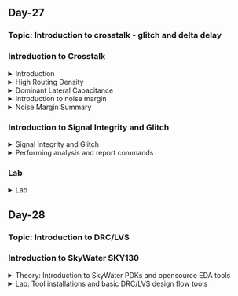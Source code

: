 ## Day-27

### Topic: Introduction to crosstalk - glitch and delta delay

### Introduction to Crosstalk
<details>
  <summary>Introduction</summary>
  
### Introduction to crosstalk
  
**What happens when we go through a chip design cycle?**

* When we go through a design, there are three things that we try to achieve on a chip.
  + Power: focusing on the lowest power consumption.
  + Performance: focusing on the performance, process and speed of the device.
  + Area: preferable a smaller device

### What will be covered?
  
* Reasons for crosstalk
* Introduction to noise margin
* Crosstalk glitch example
* Factors affecting glitch height
* AC noise margin
* Timing window concepts
* Impact of crosstalk on setup and hold timing
* Techniques to reduce crosstalk
* Power supply noise
  
  
</details>


<details>
  <summary>High Routing Density</summary>
  
### Crosstalk Noise Reasons and Definition
  
**High routing density and large number of standard cells**
  
* 0.25 um and 0.1 um are the channel/gate length.

* Looking through 0.25 um and above process, there are quite some spaces and routes between each other.
  
* Quick way to reduce the size of the MOSFET is to reduce the channel length. When we reduce the channel length, the overall size of the MOSFET shrinks the overall size of the combinational logic, resulting the cell inside shrinks too. That way, we achieved a smaller size of the MOSFET.
  
* If smaller size has been achieved, resulting the cells inside shrank, the complete circuit accomodates in a smaller area. Therefore, we can have multiple instances of the circuits or similar kind of circuits which are getting made to get back into the area.
  
* For example, the circuit is used for sending and receiving messages. The circuit could have just instantiated in nine times. Some section can be sending and receiving messages, another section can be sending and receiving calls, some can be processing, some can reading other applications and so on. 
  
* As we can see, before reducing the MOSFET size, we only have one or two applications running in the same area, but after reducing the size, now we have nine applications running in the same area of the chip.
  
* However, there is issue in interference when we reduce the size. Basically, referring to 0.1 um and below process in the figure below, there is some amount of interference in their functioning that is happening between the two nets/wires that is being placed very close to each other when we reduce the size. This is the major reason in crosstalk.
  
* Initially, there are 20 number of standard cells. After reducing the size, the number of standard cell has increased 9 times where the standard cell has to be connected to each other and as a result of that, the number of routes has increased and the routing has becomes very close to each other. 
  
* Hence, we will started to see some failures in the design, where there was some functionality failure is happening which we can called it as crosstalk.
  
*Source: the figure was taken from lecture video in udemy course (https://www.udemy.com/course/vlsi-academy-crosstalk/learn/lecture/1614424#overview)*
  
![image](https://user-images.githubusercontent.com/118953917/219541836-b80e0fa7-52ce-45a3-898b-161ecf48c703.png)

</details>

<details>
  <summary>Dominant Lateral Capacitance</summary>
  
### Crosstalk Noise Reasons and Definition
  
**Increase in number of metal layers resulting in increase in lateral capacitance**
  
* Basically, there are 2 kinds of capacitance.
  + Interlayer capacitance: capacitors that is placed between 2 consecutive different layers.
  + Lateral capacitance: capacitors that is placed between 2 wires at the same level and metal layer.
  
* The second reason of increasing the crosstalk noise is increase in the lateral capacitance because it is increasing the metal layer.

![image](https://user-images.githubusercontent.com/118953917/219543759-59aad67d-c6f8-4d67-86ee-1182b9c4804c.png)
  
**Why increasing lateral capacitance making metal layer increasing too?**
  
* Breaking into several metal layers helps in reducing the resistance where the higher the area, resulting in lower resistance. That's why we are having a wider metal layer.
  
* The overlap area between metal 1 and metal 2 as shown in the figure below, is pretty huge, that leads into an increase of lower capacitance. That's why 0.25 um and above process, we say that the interlayer capacitance was dominant. 
  
![image](https://user-images.githubusercontent.com/118953917/219565374-c89b697d-bab2-4759-a627-b5930a383fb4.png)

* As we reduced the size of the MOSFET, it will increase the number of standard cells, resulting in increasing the number of connections. So, each cell needs to be connected to its edges of the standard cells, making the connection increased. As a result, the number of routes also got increased.
  
* Since the routes are very close to each other and it is difficult to accommodate the area of the MOSFET, we reduce the widthe of the metal. However, even when we reduce the width of the metal, the demand of routes of the area is too huge. Therefore, reducing it only won't help.
  
* So, we need to do the connections in different way (i.e. referring to the figure below) which is making the signal travelling in a straight line (only travelling across metal 1) without transferring the signal to metal 3 first.  This is happened because of the limited amount of resources/routing resources available in the area. In this case, the amount of area is very compact and we need to accommodate it where we have to connect signals at any cost.
  
![image](https://user-images.githubusercontent.com/118953917/219569277-28781416-165c-4714-bc6d-c17db5d329e4.png)

* Things that have been observed:
  + The width of the metal has reduced
  + The number of metal layers have increased
  
* Referring to the figure bwlow, now the issue regarding overlapping 2 consecutive area has been solved, but now we have issue in overlapping between 2 side walls of the metal layer at the RHS of the figure. So, there is a huge overlap area between these 2 side walls and that's the reason we see lateral capacitance dominant and the biggest disadvantage we find with the lateral capacitance is that they present all the same layer.
  
* Looking through the RHS of the image below, if they are present on the same layer and the signal which is passing through the left side net will immediately being coupled to the other right side net because they're very close to each other. So, any switching activity happening between the same layer will immediately affect the whole process.
  
![image](https://user-images.githubusercontent.com/118953917/219570032-d95aae1c-0f77-487d-83da-dc47820dd052.png)

</details>

<details>
  <summary>Introduction to noise margin</summary>
  
### Crosstalk Noise Reasons and Definition
  
**Lower supply voltage leading to lesser noise margin**
  
* In a basic inverter functioning, if we provide low-level input into an inverter, we will get high-level output and vice versa.
  
* Converting the concept into a graphical method, when Vin = low, Vout = high. whereas, when Vin = high, Vout = low.
  
* The behaviour of an inverter happens when the half of the voltage (Vdd/2), we will see the behavior of switch is happening.
  
* When the input is zero, the output is VDD. Then, we move the input from zero and keep increasing the input towards VDD. As gradually we increase the input voltage, the output voltage will start to decrease. And finally, the output voltage will be completely zero.
  
![image](https://user-images.githubusercontent.com/118953917/219574459-115da6cc-ce09-4f19-8e6f-49b9d4a869c5.png)

* The area of the slope (the difference of the output the input) ideally should be infinite.

![image](https://user-images.githubusercontent.com/118953917/219575275-2612b810-8dbf-46af-b571-a1ceffc52874.png)
  
* Practically, the curve won't be as smooth as in ideally. It might have some slopes since it has some delays due to capacitances and resistances while travelling from VDD to zero voltage. However, it won't be exactly achieve zero voltage due to practical scenarios of nmos and pmos, but for sure it will be somewhere around zero. 
  
* Input low voltage (VIL): the input voltage is from zero to some particular value (VIL), as well as maximum input voltage that will be recognised as a low input logic level.
  
* Output high voltage (VOH): the output voltage is from zero to some particular value (VOH), as well as nominal voltage corresponding to a high logic state.
  
* Input high voltage (VIH): any voltage at the input level which lies above VIH and VDD, the output is expected to be low/VOL.

* Output low voltage (VOL): the output at VIH.

![image](https://user-images.githubusercontent.com/118953917/219579883-a91f6c08-72de-45c6-bbfc-483c7ff29838.png)
  
</details>

<details>
  <summary>Noise Margin Summary</summary>
  
### Noise margin summary
  
* Anything that lies between VOL and VIL will be considered as logic 0.
  
* Any voltage that lies between VIL and VIH will be considered as undefined region.
  
* Undefined region -> the logic can either moved from logic 1 to logic 0 or from the interception point of (b) to logic 0. Undefined region is a danger case.
  
* Whenever the voltage lies between VIH and VOH, it will always being treated as 1V or logic 1.
  
* Therefore, we have to ensure that the voltage didn't enter in undefined region since it cannot be identified whether the voltage might be in logic 1 or not.
  
* That is the problem when we are having a large physical distance from the main power supply to the circuit.
  
* Noise margin defines the input voltage range and the output voltage. Basically it varies the input voltage.
  --> **Noise margin**: Any voltage in between the range of VOH and VIH will be detected as logic 1. It should be put under the inputs/outputs of the circuit.

* Any voltage level in NML range will be detected as logic 0.

* Noise could be easily eliminated or can be ignored at this margin.
  
*Source: Udemy learning website*
  
![image](https://user-images.githubusercontent.com/118953917/219953157-00f6b3c5-2728-4346-8112-c546254744ca.png)  
![image](https://user-images.githubusercontent.com/118953917/219952384-7bce91e1-b507-41d1-8706-82f6d5ea487c.png)
    
* Lower Supply Voltage leading to lesser noise margin.

* When the supply voltage is reduced, the noise margin will also be reduced.

* For example, referring to the figure below, anything below 200 mV on the LHS margin will be considered as low margin while on the RHS, the noise margin will be below 100 mV.
  
![image](https://user-images.githubusercontent.com/118953917/219953486-88c0dbd4-6321-4b8c-85f9-2f88e0b85201.png)

</details> 

### Introduction to Signal Integrity and Glitch
<details>
  <summary>Signal Integrity and Glitch</summary>
  
### Signal Integrity and Crosstalk
  
* Signal Integrity and Crosstalk are the Quality checks of the clock routes.
  
* **Signal integrity**: the ability of an electrical signal to carry information reliably and resist the effects of high-frequency electromagnetic interference from nearby signals.
  
* **Crosstalk**: the undesirable electrical interaction between two or more physically adjacent nets due to capacitive cross-coupling. It is a type of noise signal that corrupts the actual signal while transmission through the communication medium.
  
**Aggressor and Victim Nets**
  
* A net that receives undesirable cross-coupling effects from a nearby net is called a victim net.
  
* A net that causes these effects in a victim net is called an aggressor net.
  
### Crosstalk-Glitch
  
* When one net is switching, and another net is constant then switching signal may cause spikes on other net because of which coupling capacitance (Cc) occurs between two nets, this is called as crosstalk noise.
  
* Types of Glitches --> Rise, Fall, Overshoot, Undershoot
  
![image](https://user-images.githubusercontent.com/118953917/220038938-9c354627-8e3e-454a-8ee6-e855a5eaf6da.png)
  
</details>

<details>
  <summary>Performing analysis and report commands</summary>

### Performing Crosstalk Delay Analysis
  
* Enable PrimeTime SI --> ```set_app_varsi_enable_analysistrue```
  
* Back-annotate the design with cross-coupling capacitance information in a SPEF or GPD file --> ```read_parasitics-keep_capacitive_couplingfile_name.spf```

### Using check_timing
  
> Types to check specific to crosstalk analysis
```
no_driving_cell
ideal_clocks
partial_input_delay
unexpandable_clocks
```
  
### Timing reports
  
```
report_timing
-crosstalk_delta
report_si_bottleneck
report_delay_calculation –crosstalk
report_si_double_switching
report_noise
report_timing -transition_time-crosstalk_delta \ -input_pins-significant_digits 4   (Viewing the Crosstalk Analysis Report)
```
  
### Bottleneck Reports
  
```
report_si_bottleneck
report_bottleneck
delta_delay
delta_delay_ratio
total_victim_delay_bump
delay_bump_per_aggressor
  
report_si_bottleneck-cost_typedelta_delay\-slack_lesser_than 2.0    (To get a list of all the victim nets with a delay violation or within 2.0 time units of a violation, listed in order of delta delay)

report_delay_calculation –crosstalk
size_cell
set_coupling_separation
-include_clock_nets
minimum_active_aggressor

report_si_bottleneck-cost_type delta_delay \ -minimum_active_aggressors 3   (bottleneck command reports nets where three or more active aggressors are affecting the net)
```
  
### Crosstalk Net Delay Calculation
  
```
report_delay_calculation-crosstalk \ -from [get_pinsg1/Z] -to [get_pins g2/A]
```
  
### Reporting Crosstalk Settings
  
> To check crosstalk settings
```
report_si_delay_analysis
report_si_noise_analysis
report_si_aggressor_exclusion
```
  
</details>

### Lab
<details>
  <summary>Lab</summary>
  
### Lab
  
  
</details>

## Day-28

### Topic: Introduction to DRC/LVS 

### Introduction to SkyWater SKY130
<details>
  <summary>Theory: Introduction to SkyWater PDKs and opensource EDA tools</summary>
  
### Introduction to Skywater PDK
  
* SkyWater Open Source PDK is a joint project between Google and SkyWater Technology Foundry, where it provides a fully open source Process Design Kit (PDK), and its related resources.
  
* SkyWater open PDK public repository contains:
  + Documentation: https://skywater-pdk.readthedocs.io/en/main/
  + PDK Library and files: https://github.com/google/skywater-pdk
  + Community: https://invite.skywater.tools/
  
![image](https://user-images.githubusercontent.com/118953917/220237707-8bafcbff-c95a-456b-9fd4-7e666c1b034c.png)

* "130" in SKY130 stands for the feature size, which is the length of smallest transistor that can be manufactured in the process.
  
### Open-Source EDA Tools
  
* Open_PDKs is a Makefile based installer that takes files from the SkyWater PDKs and reformats them for a number of open source EDA tools.
  
* Tools that is supported by open_pdks:
  1. Magic
  2. Klayout
  3. Openlane
  4. Xschem
  5. Netgen
  6. Ngspice
  7. IVerilog
  8. qflow
  9. IRSIM
  10. xcircuit
  
* The libraries supported by open_pdks are:
  1. Digital standard cells i.e. sky130_fd_sc_hd
  2. Primitive devices/analog i.e. sky130_fd_pr
  3. I/O cells i.e. sky130_fd_io
  4. 3rd party libraries i.e. sky130_ml_xx_hd
  
* Open_PDKs uses a common installed file system structure, where SkyWater PDKs are under ```/usr/share/pdk/sky130A/``` directory.
  
* There are 2 subdirectories under the main SKY130 PDK's directory.
  + ```libs.tech```
  + ```libs.ref```
  
* ```libs.tech``` --> containing all subdirectories for the open source tool setup.
  
* ```libs.ref``` --> containing the reference libraries in various formats.
  
* ```project_root/``` --> project directory that is containing subdirectories for each tool or flow needed.
  
### Physical Verification and Design Flow
  
* Physical verification is perfomed to check whether we have a mask layout that matches what we think the circuit should be.
  
* There are 2 major steps in physical verification.
  + **Design Rule Checking (DRC)** --> to ensure that the layout matches all the rules provided by the foundy for the specific process.
  + **Layout Vs. Schematic (LVS)** --> to ensure that the layout netlist matches the schematic netlist.
 
</details>

<details>
  <summary>Lab: Tool installations and basic DRC/LVS design flow tools</summary>
  
### Opensource EDA Tools: Check Tool Installations
  
**Magic**
  
* Command ```magic``` in the command prompt to invoke magic interface. 
  
* A layout window and a console window that is used to run commands for layout and actions will be popped out.
  
* Tcl interpreter can be invoked in the terminal instead of seperate console window by using the option ```magic -noconsole```.
  
* Magic can also be run without graphics layout window using the option ```magic -dnull - noconsole```, and should be called as such when running from a script. 
  
* Command ```magic -dnull -noconsole filename.tcl``` is used to run magic in batch mode.
  
**Netgen**
  
* Command ```netgen``` in the terminal to invoke Netgen. It is completely command driven and has no graphics interface. The console window is a stock tcl interpreter as in Magic.
  
* Tcl interpreter can be invoked in the terminal instead of seperate console window by using the option ```netgen -noconsole```.
  
* Command ```netgen -batch source filename.tcl``` is used to run Netgen in batch mode.
  
* Netgen provides GUI window written in python that can be accessed using ```usr/local/lib/netgen/pyhton/lvs_manager.py```, though this interface hides many useful options that cannot be accessed with just this window itself.
  
**Xschem**
  
* Command ```xschem``` in the terminal to invoke Xschem. This should bring up a schematics window.
  
* Xschem has no seperate console window and uses native command line terminal for tcl commands, unlike Netgen and Magic.
  
* Command ```xschem --tcl filename.tcl -q``` is used to run Xschem in batch mode.
  
**Ngspice**
  
* Command ```ngspice``` in the terminal to invoke Ngspice in Linux.
  
* Ngspice has its own prompt and runs its own set of interpreter commands that aren't based on tcl. 
  
* Command ```ngspice -b``` is used to run Ngspice in batch mode.
  
### Creating Sky130 Device Layout In Magic
  
```
cd /home/nur.nazahah.mohd.amri/Desktop
mkdir inverter
cd inverter
mkdir xschem
mkdir mag
mkdir netgen
```
  
![image](https://user-images.githubusercontent.com/118953917/220499836-65254833-457d-4234-b894-340f8013d663.png)
  
```
cd xschem
ln -s /usr/share/pdk/sky130A/libs.tech/xschem/xschemrc
ln -s ln -s /usr/share/pdk/sky130A/libs.tech/ngspice/spinit .spiceinit
cd ../mag/
ln -s /usr/share/pdk/sky130A/libs.tech/magic/sky130A.magicrc .magicrc
cd ../netgen/
ln -s /usr/share/pdk/sky130A/libs.tech/netgen/sky130A_setup.tcl setup.tcl
```
  
**xscheme**

```
cd inverter/xschem/
xschem
```
  
![image](https://user-images.githubusercontent.com/118953917/220499889-19c52a2e-16d2-4bc5-9be5-a3c9e8f272e5.png)

* This brings up a display for xschem with a lot of example schematics, SKY130 devices are shown in xschem as below.
  
*Note: Examples can be accessed by clicking the relevant rectangle and pressing the "E" key on the keyboard. We can return to the menu by pressing "CTRL+E". The "F" key resizes the schematic to fit the window.*
  
![image](https://user-images.githubusercontent.com/118953917/220499949-67b0a991-0082-4f97-bf3e-77e2a148c0e2.png)
  
**magic**

```
cd ../mag/
magic
magic -d XR     (To invoke a cairo graphics package that uses 3D acceleration to get better rendering than the default graphics)
magic -d -OGL   (An OpenGL based graphics package)
```
  
* This brings up 2 magic windows, with the layout window displaying "Technology: sky130A", along with many colors and icons displaying the available layers in this technology, as shown below.
  
![image](https://user-images.githubusercontent.com/118953917/220500607-d3316a91-8339-4df7-9475-3768d9f360cf.png)
  
* Useful Magic Shortcuts:
  + Left and right mouse buttons --> to adjust the cursor box
  + Shift+Z --> to zoom out
  + Middle mouse button/P --> to select a layer (also known as painting)
  + Key E --> to erase whatever is present in the cursor box (can also be done by clicking the middle mouse button on an empty part of the layout)
  + Key V --> to view the entire layout
  + CTRL+P --> opens up the parameter options for the selected device
  + S key --> to select layers
  + Typing "what" command in the magic console --> gives information on the selected layer
  + ";" key --> to type commands in the magic console without moving between windows, until the Enter key is pressed
  + I key --> to select a device
  + M key --> to move the selected device

* To edit Devices drop down buttons: Click on Devices 1 -> nmos (MOSFET)
  
* Select nmos (MOSFET) under "Devices 1" and set the width to 2 um, length to 0.5 um and fingers to 3.
  
![image](https://user-images.githubusercontent.com/118953917/220506020-3aa752a5-9940-49a8-adad-a79f115b651c.png)
  
![image](https://user-images.githubusercontent.com/118953917/220509577-9870bcde-5ec6-4b83-9f44-74a042da6952.png)

* Changing the device type to sky130_fd_pr__nfet_g5v0d10v5
  
![image](https://user-images.githubusercontent.com/118953917/220510768-6080b79d-b78e-49ac-a7ed-1a9c9aaaec1b.png)

### Creating Simple Schematic In Xschem
  
```
cd ../xschem/
xschem
```
  
* Press "Insert" key to pop out Choose symbol window. Select the SkyWater library directory path to access SkyWater components and choose the fd_pr library. To create an inverter, a basic nfet and pfet are needed. Therefore, select nfet and pfet device from the insert window and place it anywhere in the schematic.
  
![image](https://user-images.githubusercontent.com/118953917/220518340-6c1f52c3-21a1-4bf7-8043-3f5bbba34cb4.png)
  
* As pins are not PDK specific, they can be found under the xschem library in the insert window. These are named as ipin.sym, opin.sym and iopin.sym. 
  
* Place the pins and use M key to move the components around on the schematic window. Use C key to copy the components and Del key to erase components. Make use of W key to insert wires between components and make connections. 
  
* Rename each pin to something sensible using the Q key to bring up the parameter window.
  
* Select the components by clicking on them and click Q key to bring up the parameter windows to configure the properties of the devices. 
  
* For **nfet**, change the length to 0.18 as the default value of 0.15 is restricted to sram devices only. Set the number of fingers to 3, and the width of each finger to 1.5. 
  
* Since we have 3 fingers now, the total width in the parameter window must be set to 3 times of the finger width, which is 4.5. 
  
* Similarly, for **pfet**, adjust the parameters to 3 fingers, width of 1 per finger, and a length of 0.18. We must specify the body to be connected to the Vdd pin as it is a 3 pin pfet.
  
![image](https://user-images.githubusercontent.com/118953917/220520320-0af30699-82b8-4369-9d89-fb68fa3e0fce.png)

* Save the design by clicking tab File --> save as --> inverter.sch
  
### Creating Symbol And Exporting Schematic In Xschem
  
* To functionally validate the schematic, testbench that is separated from the schematic must be created. 
  
 * Firstly, create a symbol for the schematic as the schematic will appear as a symbol in the testbench. To do this, click on the Symbol menu and select "Make symbol from schematic". Then, create a testbench schematic using new schematic option and insert the generated symbol from the local directory using the Insert key.
  
* Select new schematic in File tab and choose inverter.sch under home directory and paste it on the schematic window.
  
* The testbench will be very simple where we will generate a ramp input and observe the output response after connecting the power supplies. To do this, insert 2 voltage sources from the default xschem library, one for the input and one for the supply. Connect these and add a GND node to the supply connections. Create "ipins" and "opins" for the input and output signals to observe in Ngspice. 
  
* Supply voltage is set to 1.8 V. For the input voltage, we must set the supply to a piece-wise linear function to get ramp. PWL function has voltage and time values stated that the supply will start at 0v, then start to ramp up from 20 ns till it reaches its final value at 900 ns of 1.8 V. 
  
* Next, place two more statements for ngspice, but as these aren't specific to any component, they must be placed in text boxes. To place a text box, select the code_shown.sym component under the xschem library.
  
* The first text box will specify the location of the device models used in the device schematic, where it is using a .lib statement that selects a top level file that tells ngspice where to find all the models and also specifying a simulation corner for all the models. The first block specifying the typical corner with ```value = ".lib /usr/share/pdk/sky130A/libs.tech/ngspice/sky130.lib.spice tt"```. 
  
* For the second block, it specifies;
```
value = ".control
tran 1n 1u
plot V(in) V(out)
.endc"
```
  
* This will tell ngspice to run a transient simulation for 1 ns and monitor voltages for the in and out pins. Therefore, a complete testbench schematic is shown as below, and save this as inverter_tb.sch
  
![image](https://user-images.githubusercontent.com/118953917/220539048-6f9c5a5c-10f7-45e0-be88-52af87624eb3.png)

* To generate the netlist, click on the Netlist button, then simulate it in Ngspice by clicking the Simulate button. 
  
* The waveform confirms that the schematic behaves as an inverter as shown below.
  
![image](https://user-images.githubusercontent.com/118953917/220541463-5897304d-d91e-4325-99ae-97bd59da2003.png)

* After verified the schematic, create a layout for it. To do this, go back to the inverter schematic. 
  
* Firstly, click on the Simulation menu and select "LVS netlist: Top Lvel is a .subckt" option. 
  
* Wait a few seconds and go back to the Simulation menu to check whether a tick mark appears beside the aforementioned option. This verifies if we have properly defined a sub circuit for creating a layout cell with pins in the layout. 
  
* Finally, generate a netlist for the schematic by clicking the Netlist button and exit Xschem.
  
### Importing Schematic To Layout And Inverter Layout Steps
  
```
cd ../mag/
magic -d XR
```  
  
* Import the schematic to the layout in Magic by running the magic, then click on File -> Import SPICE and then select the inverter.spice file from the xschem directory. If done correctly, the following layout has been opened up in magic.
  
![image](https://user-images.githubusercontent.com/118953917/220548501-d5759edd-b58c-4149-8490-f560e0906740.png)
![image](https://user-images.githubusercontent.com/118953917/220548959-0d23c844-8ca0-4112-a574-6a7e900f7516.png)

* Referring to the layout generated above, the schematic import does not know how to do analog placing and routing as it is very complicated. Therefore, We must place them in the best positions and wire them up manually. 
  
* Firstly, place the pfet device above the nfet and adjust the placement of the input, output and supply pins. Refer below figure.
  
![image](https://user-images.githubusercontent.com/118953917/220553775-6486d0f0-3144-48c1-815f-cae9f2dfb513.png)

* Next, set some parameters that are only adjustable in the layout which will make it more convenient to wire the whole layout up. 
  
* To pop out the parameter editing section, use S key and press I key to select the object, then use CTRL+P to open up the parameter options for the selected device.
  
* Set the "Top guard ring via coverage" to 100. This will put a local interconnect to metal1 via ta the top of the guard ring. Next, for "Source via coverage", put +40 and for "Drain via coverage", put -40. This will split the source drain contacts, making it easy to connect them with a wire. 
  
* For nfet, set the "Bottom guard ring via coverage" to 100, while the source and drain via coverages are set to +40 and -40, respectively, like the pfet.
  
* Start to paint the wires using metal1 layers by connecting the source of the pfet to Vdd and source of the nfet to Vss. Next, connect the drains of both mosfets to the output. Finally, connect the input to all the poly contacts of the gate. 
  
![image](https://user-images.githubusercontent.com/118953917/220634394-2cc70484-4070-42d7-af1d-c534af076da4.png)

* Save the file and select the autowrite option. 
  
* Run the following commands in the magic console.
  
```
extract do local
extract all
```
  

  



  

  





  



  

  

  


  
  

  
